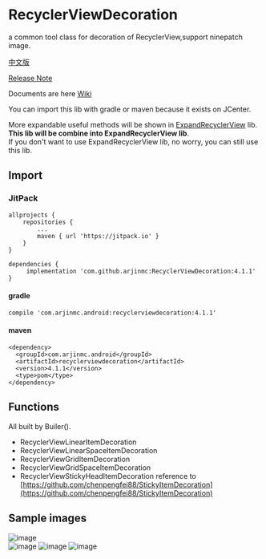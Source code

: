 # RecyclerViewDecoration
a common tool class for decoration of RecyclerView,support ninepatch image.

[中文版](README_CN.md)

[Release Note](NEWS.md)  

Documents are here [Wiki](https://github.com/arjinmc/RecyclerViewDecoration/wiki)  

You can import this lib with gradle or maven because it exists on JCenter.

More expandable useful methods will be shown in [ExpandRecyclerView](https://github.com/arjinmc/ExpandRecyclerView) lib. <strong>This lib will be combine into ExpandRecyclerView lib</strong>.   
If you don't want to use ExpandRecyclerView lib, no worry, you can still use this lib.

## Import

### JitPack
```code 
allprojects {
    repositories {
        ...
        maven { url 'https://jitpack.io' }
    }
}

dependencies {
     implementation 'com.github.arjinmc:RecyclerViewDecoration:4.1.1'
}
```

#### gradle
```code
compile 'com.arjinmc.android:recyclerviewdecoration:4.1.1'
```
#### maven
```code
<dependency>
  <groupId>com.arjinmc.android</groupId>
  <artifactId>recyclerviewdecoration</artifactId>
  <version>4.1.1</version>
  <type>pom</type>
</dependency>
```

## Functions

All built by Builer().  

* RecyclerViewLinearItemDecoration
* RecyclerViewLinearSpaceItemDecoration
* RecyclerViewGridItemDecoration
* RecyclerViewGridSpaceItemDecoration
* RecyclerViewStickyHeadItemDecoration reference to [https://github.com/chenpengfei88/StickyItemDecoration](https://github.com/chenpengfei88/StickyItemDecoration)

## Sample images

![image](https://github.com/arjinmc/RecyclerViewDecoration/blob/master/images/device-2015-12-02-111504.png)  
![image](https://github.com/arjinmc/RecyclerViewDecoration/blob/master/images/device-2015-11-30-155050.png)
![image](https://github.com/arjinmc/RecyclerViewDecoration/blob/master/images/device-2015-11-30-154937.png)
![image](https://github.com/arjinmc/RecyclerViewDecoration/blob/master/images/device-2015-11-30-155157.png)


